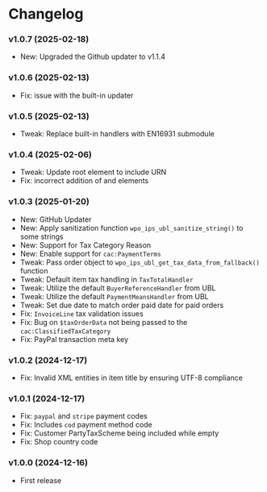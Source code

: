 # Changelog

### v1.0.7 (2025-02-18)
- New: Upgraded the Github updater to v1.1.4

### v1.0.6 (2025-02-13)
- Fix: issue with the built-in updater

### v1.0.5 (2025-02-13)
- Tweak: Replace built-in handlers with EN16931 submodule

### v1.0.4 (2025-02-06)
- Tweak: Update root element to include URN
- Fix: incorrect addition of <AccountingSupplierParty> and <AccountingCustomerParty> elements

### v1.0.3 (2025-01-20)

- New: GitHub Updater
- New: Apply sanitization function `wpo_ips_ubl_sanitize_string()` to some strings
- New: Support for Tax Category Reason
- New: Enable support for `cac:PaymentTerms`
- Tweak: Pass order object to `wpo_ips_ubl_get_tax_data_from_fallback()` function
- Tweak: Default item tax handling in `TaxTotalHandler`
- Tweak: Utilize the default `BuyerReferenceHandler` from UBL
- Tweak: Utilize the default `PaymentMeansHandler` from UBL
- Tweak: Set due date to match order paid date for paid orders
- Fix: `InvoiceLine` tax validation issues
- Fix: Bug on `$taxOrderData` not being passed to the `cac:ClassifiedTaxCategory`
- Fix: PayPal transaction meta key

### v1.0.2 (2024-12-17)

- Fix: Invalid XML entities in item title by ensuring UTF-8 compliance

### v1.0.1 (2024-12-17)

- Fix: `paypal` and `stripe` payment codes
- Fix: Includes `cod` payment method code
- Fix: Customer PartyTaxScheme being included while empty
- Fix: Shop country code

### v1.0.0 (2024-12-16)

- First release

